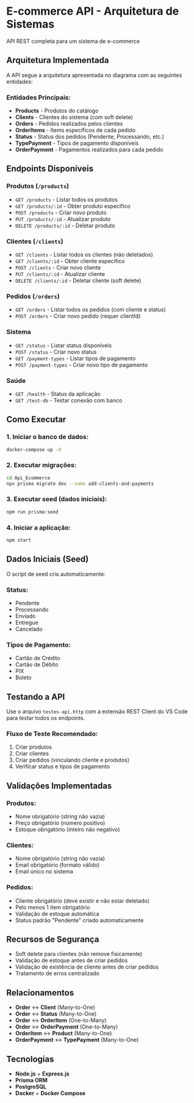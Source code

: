 # E-commerce API - Arquitetura de Sistemas 

API REST completa para um sistema de e-commerce

## Arquitetura Implementada

A API segue a arquitetura apresentada no diagrama com as seguintes entidades:

### Entidades Principais:
- **Products** - Produtos do catálogo
- **Clients** - Clientes do sistema (com soft delete)
- **Orders** - Pedidos realizados pelos clientes
- **OrderItems** - Items específicos de cada pedido
- **Status** - Status dos pedidos (Pendente, Processando, etc.)
- **TypePayment** - Tipos de pagamento disponíveis
- **OrderPayment** - Pagamentos realizados para cada pedido

## Endpoints Disponíveis

### Produtos (`/products`)
- `GET /products` - Listar todos os produtos
- `GET /products/:id` - Obter produto específico
- `POST /products` - Criar novo produto
- `PUT /products/:id` - Atualizar produto
- `DELETE /products/:id` - Deletar produto

### Clientes (`/clients`)
- `GET /clients` - Listar todos os clientes (não deletados)
- `GET /clients/:id` - Obter cliente específico
- `POST /clients` - Criar novo cliente
- `PUT /clients/:id` - Atualizar cliente
- `DELETE /clients/:id` - Deletar cliente (soft delete)

### Pedidos (`/orders`)
- `GET /orders` - Listar todos os pedidos (com cliente e status)
- `POST /orders` - Criar novo pedido (requer clientId)

###  Sistema
- `GET /status` - Listar status disponíveis
- `POST /status` - Criar novo status
- `GET /payment-types` - Listar tipos de pagamento
- `POST /payment-types` - Criar novo tipo de pagamento

###  Saúde
- `GET /health` - Status da aplicação
- `GET /test-db` - Testar conexão com banco

## Como Executar

### 1. Iniciar o banco de dados:
```bash
docker-compose up -d
```

### 2. Executar migrações:
```bash
cd Api_Ecommerce
npx prisma migrate dev --name add-clients-and-payments
```

### 3. Executar seed (dados iniciais):
```bash
npm run prisma:seed
```

### 4. Iniciar a aplicação:
```bash
npm start
```

## Dados Iniciais (Seed)

O script de seed cria automaticamente:

### Status:
- Pendente
- Processando  
- Enviado
- Entregue
- Cancelado

### Tipos de Pagamento:
- Cartão de Crédito
- Cartão de Débito
- PIX
- Boleto

##  Testando a API

Use o arquivo `testes-api.http` com a extensão REST Client do VS Code para testar todos os endpoints.

### Fluxo de Teste Recomendado:
1. Criar produtos
2. Criar clientes
3. Criar pedidos (vinculando cliente e produtos)
4. Verificar status e tipos de pagamento

##  Validações Implementadas

### Produtos:
- Nome obrigatório (string não vazia)
- Preço obrigatório (número positivo)
- Estoque obrigatório (inteiro não negativo)

### Clientes:
- Nome obrigatório (string não vazia)
- Email obrigatório (formato válido)
- Email único no sistema

### Pedidos:
- Cliente obrigatório (deve existir e não estar deletado)
- Pelo menos 1 item obrigatório
- Validação de estoque automática
- Status padrão "Pendente" criado automaticamente

##  Recursos de Segurança

- Soft delete para clientes (não remove fisicamente)
- Validação de estoque antes de criar pedidos
- Validação de existência de cliente antes de criar pedidos
- Tratamento de erros centralizado

##  Relacionamentos

- **Order** ↔ **Client** (Many-to-One)
- **Order** ↔ **Status** (Many-to-One)
- **Order** ↔ **OrderItem** (One-to-Many)
- **Order** ↔ **OrderPayment** (One-to-Many)
- **OrderItem** ↔ **Product** (Many-to-One)
- **OrderPayment** ↔ **TypePayment** (Many-to-One)

##  Tecnologias

- **Node.js** + **Express.js**
- **Prisma ORM**
- **PostgreSQL**
- **Docker** + **Docker Compose**

